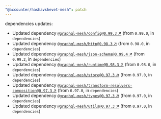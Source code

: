 ```yaml
---
"@accounter/hashavshevet-mesh": patch
---
```

dependencies updates:
  - Updated dependency [`@graphql-mesh/config@0.99.3` ↗︎](https://www.npmjs.com/package/@graphql-mesh/config/v/0.99.3) (from `0.99.0`, in `dependencies`)
  - Updated dependency [`@graphql-mesh/http@0.98.3` ↗︎](https://www.npmjs.com/package/@graphql-mesh/http/v/0.98.3) (from `0.98.0`, in `dependencies`)
  - Updated dependency [`@graphql-mesh/json-schema@0.99.4` ↗︎](https://www.npmjs.com/package/@graphql-mesh/json-schema/v/0.99.4) (from `0.99.2`, in `dependencies`)
  - Updated dependency [`@graphql-mesh/runtime@0.98.3` ↗︎](https://www.npmjs.com/package/@graphql-mesh/runtime/v/0.98.3) (from `0.98.0`, in `dependencies`)
  - Updated dependency [`@graphql-mesh/store@0.97.3` ↗︎](https://www.npmjs.com/package/@graphql-mesh/store/v/0.97.3) (from `0.97.0`, in `dependencies`)
  - Updated dependency [`@graphql-mesh/transform-resolvers-composition@0.97.3` ↗︎](https://www.npmjs.com/package/@graphql-mesh/transform-resolvers-composition/v/0.97.3) (from `0.97.0`, in `dependencies`)
  - Updated dependency [`@graphql-mesh/types@0.97.3` ↗︎](https://www.npmjs.com/package/@graphql-mesh/types/v/0.97.3) (from `0.97.0`, in `dependencies`)
  - Updated dependency [`@graphql-mesh/utils@0.97.3` ↗︎](https://www.npmjs.com/package/@graphql-mesh/utils/v/0.97.3) (from `0.97.0`, in `dependencies`)
